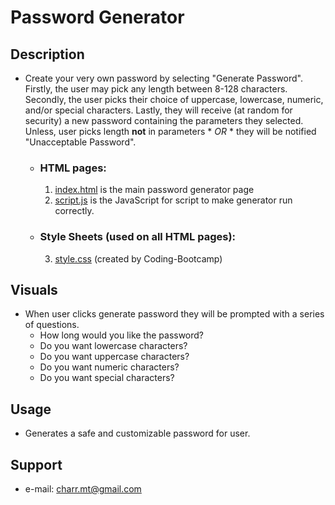 #  **Password Generator** #

## **Description**

-  Create your very own password by selecting "Generate Password". Firstly, the user may pick any length between 8-128 characters. Secondly, the user picks their choice of uppercase, lowercase, numeric, and/or special characters. Lastly, they will receive (at random for security) a new password containing the parameters they selected. Unless, user picks length **not** in parameters * *OR* * they will be notified "Unacceptable Password".

    - ### **HTML pages:**
         1. [index.html](index.html) is the main password generator page
         2. [script.js](portfolio.html) is the JavaScript for script to make generator run correctly.

    - ### **Style Sheets** (used on all HTML pages)**:**
         3. [style.css](style.css) (created by Coding-Bootcamp)

## **Visuals**
- When user clicks generate password they will be prompted with a series of questions.
    - How long would you like the password?
    - Do you want lowercase characters?
    - Do you want uppercase characters?
    - Do you want numeric characters?
    - Do you want special characters?

## **Usage**
- Generates a safe and customizable password for user.

## **Support**
- e-mail: charr.mt@gmail.com
